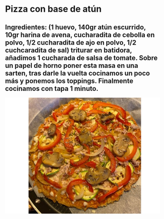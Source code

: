 # Pizza con base de atún

## Ingredientes: (1 huevo, 140gr atún escurrido, 10gr harina de avena, cucharadita de cebolla en polvo, 1/2 cucharadita de ajo en polvo, 1/2 cuchcaradita de sal) triturar en batidora, añadimos 1 cucharada de salsa de tomate. Sobre un papel de horno poner esta masa en una sarten, tras darle la vuelta cocinamos un poco más y ponemos los toppings. Finalmente cocinamos con tapa 1 minuto.

![pizza base de atún](./pizza_atun.jpg)
